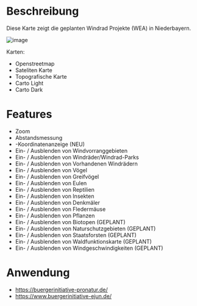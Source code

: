 # Beschreibung
Diese Karte zeigt die geplanten Windrad Projekte (WEA) in Niederbayern.

![image](https://github.com/user-attachments/assets/375919e2-440c-45cf-b154-52458e4c4265)

Karten:
- Openstreetmap
- Sateliten Karte
- Topografische Karte
- Carto Light
- Carto Dark

# Features
- Zoom
- Abstandsmessung
- -Koordinatenanzeige (NEU)
- Ein- / Ausblenden von Windvorranggebieten
- Ein- / Ausblenden von Windräder/Windrad-Parks
- Ein- / Ausblenden von Vorhandenen Windrädern
- Ein- / Ausblenden von Vögel
- Ein- / Ausblenden von Greifvögel
- Ein- / Ausblenden von Eulen
- Ein- / Ausblenden von Reptilien
- Ein- / Ausblenden von Insekten
- Ein- / Ausblenden von Denkmäler
- Ein- / Ausblenden von Fledermäuse
- Ein- / Ausblenden von Pflanzen
- Ein- / Ausblenden von Biotopen (GEPLANT)
- Ein- / Ausblenden von Naturschutzgebieten (GEPLANT)
- Ein- / Ausblenden von Staatsforsten (GEPLANT)
- Ein- / Ausblenden von Waldfunktionskarte (GEPLANT)
- Ein- / Ausblenden von Windgeschwindigkeiten (GEPLANT)

# Anwendung
- https://buergerinitiative-pronatur.de/
- https://www.buergerinitiative-ejun.de/
